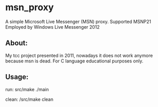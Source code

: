 # msn_proxy
  A simple Microsoft Live Messenger (MSN) proxy. Supported MSNP21 Employed by Windows Live Messenger 2012 


About:
-----------------------------------
  My tcc project presented in 2011, nowadays it does not work anymore because msn is dead. For C language educational purposes only.

Usage:
----------------------------------
run: 
  src/make
  ./main
  
clean:
  /src/make clean   
  
